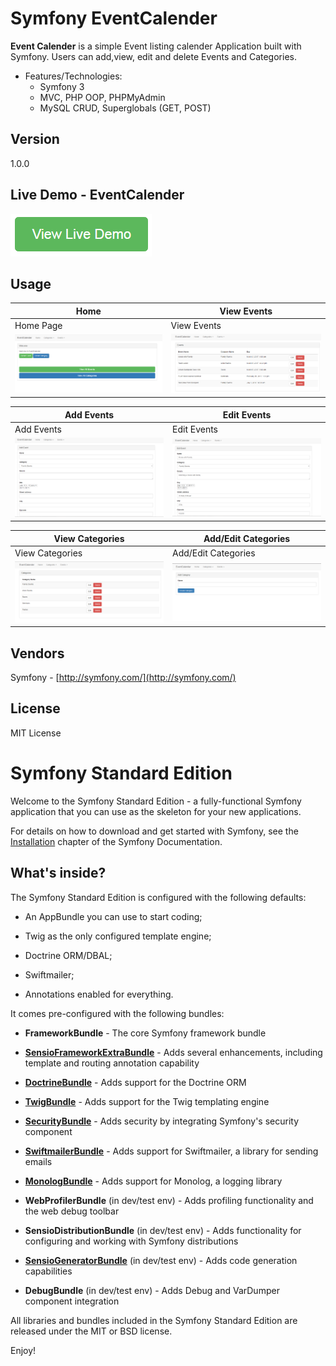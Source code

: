 # Symfony EventCalender

**Event Calender** is a simple Event listing calender Application built with Symfony. Users can add,view, edit and delete Events and Categories.

* Features/Technologies: 
  * Symfony 3
  * MVC, PHP OOP, PHPMyAdmin
  * MySQL CRUD, Superglobals (GET, POST)

## Version
1.0.0

## Live Demo - EventCalender
 [![alt tag](https://github.com/Jyotsna-Singh/SearchVidz-YoutubeAPI/blob/master/img/green-button.PNG)](http://jyotsnasingh.com/projects/Symfony/EventCalender/)


## Usage

**Home** | **View Events**
--- | ---
Home Page | View Events
![alt text](https://github.com/Jyotsna-Singh/Symfony-EventCalender/blob/master/web/img/home.PNG)  | ![alt text](https://github.com/Jyotsna-Singh/Symfony-EventCalender/blob/master/web/img/view-events.PNG)

**Add Events** | **Edit Events**
--- | --- 
Add Events | Edit Events  
![alt text](https://github.com/Jyotsna-Singh/Symfony-EventCalender/blob/master/web/img/add-event.PNG)  | ![alt text](https://github.com/Jyotsna-Singh/Symfony-EventCalender/blob/master/web/img/edit-event.PNG) 

**View Categories** | **Add/Edit Categories**
--- | --- 
View Categories | Add/Edit Categories  
![alt text](https://github.com/Jyotsna-Singh/Symfony-EventCalender/blob/master/web/img/view-categories.PNG)  | ![alt text](https://github.com/Jyotsna-Singh/Symfony-EventCalender/blob/master/web/img/add-category.PNG) 

## Vendors
Symfony - [http://symfony.com/](http://symfony.com/)  
 

## License
MIT License

Symfony Standard Edition
========================

Welcome to the Symfony Standard Edition - a fully-functional Symfony
application that you can use as the skeleton for your new applications.

For details on how to download and get started with Symfony, see the
[Installation][1] chapter of the Symfony Documentation.

What's inside?
--------------

The Symfony Standard Edition is configured with the following defaults:

  * An AppBundle you can use to start coding;

  * Twig as the only configured template engine;

  * Doctrine ORM/DBAL;

  * Swiftmailer;

  * Annotations enabled for everything.

It comes pre-configured with the following bundles:

  * **FrameworkBundle** - The core Symfony framework bundle

  * [**SensioFrameworkExtraBundle**][6] - Adds several enhancements, including
    template and routing annotation capability

  * [**DoctrineBundle**][7] - Adds support for the Doctrine ORM

  * [**TwigBundle**][8] - Adds support for the Twig templating engine

  * [**SecurityBundle**][9] - Adds security by integrating Symfony's security
    component

  * [**SwiftmailerBundle**][10] - Adds support for Swiftmailer, a library for
    sending emails

  * [**MonologBundle**][11] - Adds support for Monolog, a logging library

  * **WebProfilerBundle** (in dev/test env) - Adds profiling functionality and
    the web debug toolbar

  * **SensioDistributionBundle** (in dev/test env) - Adds functionality for
    configuring and working with Symfony distributions

  * [**SensioGeneratorBundle**][13] (in dev/test env) - Adds code generation
    capabilities

  * **DebugBundle** (in dev/test env) - Adds Debug and VarDumper component
    integration

All libraries and bundles included in the Symfony Standard Edition are
released under the MIT or BSD license.

Enjoy!

[1]:  https://symfony.com/doc/3.2/setup.html
[6]:  https://symfony.com/doc/current/bundles/SensioFrameworkExtraBundle/index.html
[7]:  https://symfony.com/doc/3.2/doctrine.html
[8]:  https://symfony.com/doc/3.2/templating.html
[9]:  https://symfony.com/doc/3.2/security.html
[10]: https://symfony.com/doc/3.2/email.html
[11]: https://symfony.com/doc/3.2/logging.html
[12]: https://symfony.com/doc/3.2/assetic/asset_management.html
[13]: https://symfony.com/doc/current/bundles/SensioGeneratorBundle/index.html
